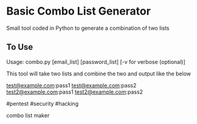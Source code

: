 # Basic Combo List Generator

Small tool coded in Python to generate a combination of two lists

## To Use
Usage: combo.py [email_list] [password_list] [-v for verbose (optional)]

This tool will take two lists and combine the two and output like the below

test@example.com:pass1
test@example.com:pass2
test2@example.com:pass1
test2@example.com:pass2

#pentest #security #hacking

combo list maker



